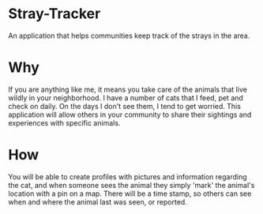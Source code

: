 # Stray-Tracker
An application that helps communities keep track of the strays in the area.

# Why
If you are anything like me, it means you take care of the animals that live wildly in your neighborhood. I have a number of cats that I feed, pet and check on daily. On the days I don't see them, I tend to get worried. This application will allow others in your community to share their sightings and experiences with specific animals.

# How
You will be able to create profiles with pictures and information regarding the cat, and when someone sees the animal they simply 'mark' the animal's location with a pin on a map. There will be a time stamp, so others can see when and where the animal last was seen, or reported.
